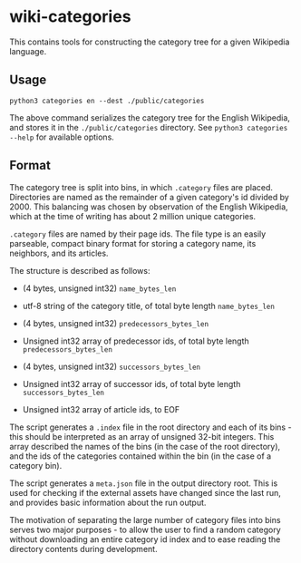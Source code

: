 # wiki-categories

This contains tools for constructing the category tree for a 
given Wikipedia language.

## Usage
```shell
python3 categories en --dest ./public/categories
```

The above command serializes the category tree for the 
English Wikipedia, and stores it in the `./public/categories`
directory. See `python3 categories --help` for available 
options.

## Format

The category tree is split into bins, in which `.category` 
files are placed. Directories are named as the remainder of 
a given category's id divided by 2000. This balancing was 
chosen by observation of the English Wikipedia, which at the 
time of writing has about 2 million unique categories.

`.category` files are named by their page ids. The file type is 
an easily parseable, compact binary format for storing a 
category name, its neighbors, and its articles. 

The structure is described as follows:

* (4 bytes, unsigned int32) `name_bytes_len`

* utf-8 string of the category title, of total byte length 
  `name_bytes_len`

* (4 bytes, unsigned int32) `predecessors_bytes_len`

* Unsigned int32 array of predecessor ids, of total byte length
  `predecessors_bytes_len`

* (4 bytes, unsigned int32) `successors_bytes_len`

* Unsigned int32 array of successor ids, of total byte length 
  `successors_bytes_len`

* Unsigned int32 array of article ids, to EOF

The script generates a `.index` file in the root directory and 
each of its bins - this should be interpreted as an array 
of unsigned 32-bit integers. This array described the names of 
the bins (in the case of the root directory), and the ids of 
the categories contained within the bin (in the case of a 
category bin).

The script generates a `meta.json` file in the output directory root. 
This is used for checking if the external assets have changed 
since the last run, and provides basic information about the 
run output.

The motivation of separating the large number of category 
files into bins serves two major purposes - to allow the user 
to find a random category without downloading an entire 
category id index and to ease reading the directory 
contents during development.
